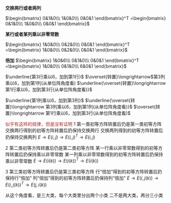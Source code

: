 **交换两行或者两列**

$\begin{bmatrix}
0&1&0\\\ 
1&0&0\\\ 
0&0&1
\end{bmatrix}^T
=\begin{bmatrix}
0&1&0\\\ 
1&0&0\\\ 
0&0&1
\end{bmatrix}$

**某行或者某列乘以非零常数**

$\begin{bmatrix}
1&0&0\\\ 
0&2&0\\\ 
0&0&1
\end{bmatrix}^T
=\begin{bmatrix}
1&0&0\\\ 
0&2&0\\\ 
0&0&1
\end{bmatrix}$

**倍加**
$\begin{bmatrix}
1&0&6\\\ 
0&1&0\\\ 
0&0&1
\end{bmatrix}^T
=\begin{bmatrix}
1&0&0\\\ 
0&1&0\\\ 
6&0&1
\end{bmatrix}$

$\underline{第3行乘以6，加到第1行}$
$\overset{转置}\longrightarrow$第3列乘以6，加到第1列(从单位阵角度看)
$\underline{\overset{转置}\longrightarrow
第1行乘以6，加到第3行(从单位阵角度看)}$

$\underline{第1列乘以6，加到第3列}$
$\underline{\overset{转置}\longrightarrow
第3列乘以6，加到第1列(从单位阵角度看)}$
$\overset{转置}\longrightarrow
第1行乘以6，加到第3行(从单位阵角度看)$

<font color=brown>似乎有这样的规律，但是没有证明</font>
1 第一类初等方阵转置后仍是第一类初等方阵
交换两行得到的初等方阵转置后扔保持交换两行
交换两列得到的初等方阵转置后扔保持交换两列
$E\to E(i,j)\to E(i,j)^T\to E(i,j)$

2 第二类初等方阵转置后仍是第二类初等方阵
某一行乘以非零常数得到的初等方阵转置后扔保持乘以非零常数
某一列乘以非零常数得到的初等方阵转置后扔保持乘以非零常数
$E\to E(i(k))\to E(i(k))^T\to E(i(k))$

3 第三类初等方阵转置后仍是第三类初等方阵
行“倍加”得到的初等方阵转置后扔保持行“倍加”
列“倍加”得到的初等方阵转置后扔保持列“倍加”
$E\to E(i,j(k))\to E(i,j(k))^T\to E(j,i(k))$

从这个角度看，是三大类，每个大类里分出两个小类
二不是两大类，再分三小类

